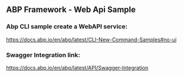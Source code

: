 ## ABP Framework - Web Api Sample

### Abp CLI sample create a WebAPI service:
https://docs.abp.io/en/abp/latest/CLI-New-Command-Samples#no-ui

### Swagger Integration link:
https://docs.abp.io/en/abp/latest/API/Swagger-Integration